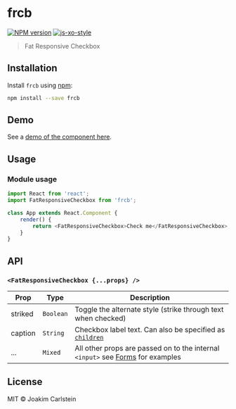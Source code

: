 # frcb

[![NPM version][npm-image]][npm-url] [![js-xo-style][codestyle-image]][codestyle-url]

> Fat Responsive Checkbox

## Installation

Install `frcb` using [npm](https://www.npmjs.com/):

```bash
npm install --save frcb
```

## Demo

See a [demo of the component here](https://joakimbeng.github.io/frcb).


## Usage

### Module usage

```javascript
import React from 'react';
import FatResponsiveCheckbox from 'frcb';

class App extends React.Component {
	render() {
		return <FatResponsiveCheckbox>Check me</FatResponsiveCheckbox>;
	}
}
```

## API

### `<FatResponsiveCheckbox {...props} />`

| Prop | Type | Description |
|------|------|-------------|
| striked | `Boolean` | Toggle the alternate style (strike through text when checked) |
| caption | `String` | Checkbox label text. Can also be specified as [`children`](https://facebook.github.io/react/docs/multiple-components.html#children) |
| ... | `Mixed` | All other props are passed on to the internal `<input>` see [Forms](https://facebook.github.io/react/docs/forms.html) for examples |


## License

MIT © Joakim Carlstein

[npm-url]: https://npmjs.org/package/frcb
[npm-image]: https://badge.fury.io/js/frcb.svg
[codestyle-url]: https://github.com/sindresorhus/xo
[codestyle-image]: https://img.shields.io/badge/code%20style-xo-brightgreen.svg?style=flat
